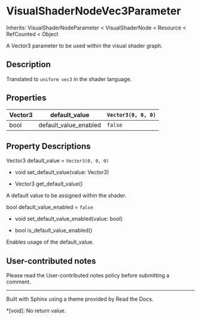 # VisualShaderNodeVec3Parameter

Inherits: VisualShaderNodeParameter < VisualShaderNode < Resource < RefCounted
< Object

A Vector3 parameter to be used within the visual shader graph.

## Description

Translated to `uniform vec3` in the shader language.

## Properties

Vector3 | default_value | `Vector3(0, 0, 0)`  
---|---|---  
bool | default_value_enabled | `false`  
  
## Property Descriptions

Vector3 default_value = `Vector3(0, 0, 0)`

  * void set_default_value(value: Vector3)

  * Vector3 get_default_value()

A default value to be assigned within the shader.

bool default_value_enabled = `false`

  * void set_default_value_enabled(value: bool)

  * bool is_default_value_enabled()

Enables usage of the default_value.

## User-contributed notes

Please read the User-contributed notes policy before submitting a comment.

* * *

Built with Sphinx using a theme provided by Read the Docs.

  *[void]: No return value.

